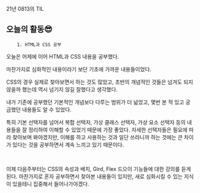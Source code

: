 21년 0813의 TIL

## 오늘의 활동😎

        1. HTML과 CSS 공부

오늘은 어제에 이어 HTML과 CSS 내용을 공부했다.

마찬가지로 심화적인 내용이라기 보단 기초에 가까운 내용들이었다.

CSS의 경우 실제로 찾아보면서 하는 것도 많았고, 초반의 개념적인 것들은 넘겨도 되지 않을까 했는데 역시 넘기지 않길 잘했다고 생각했다.

내가 기존에 공부했던 기본적인 개념보다 다루는 범위가 더 넒었고, 몇번 본 적 있고 궁금했던 내용들도 알 수 있었다. 

특히 기본 선택자를 넘어서 복합 선택자, 가상 클래스 선택자, 가상  요소 선택자 등의 내용들을 잘 정리하여 이해할 수 있었기 때문에 가장 좋았다. 자세한 선택자들은 필요에 따라 찾아보며 봐야겠지만, 이해를 하고 사용하는 것과 일단 쓰라니까 하는 것에는 큰 차이가 있다는 것을 공부하면서 계속 느끼고 있기 때문이다.

<br>

이제 다음주부터는 CSS의 속성과 배치, Gird, Flex 드으이 기능들에 대한 강의를 듣게 된다. 마찬가지로 혼자 공부하면서 찾아본 내용들이 있지만, 새로 심화시킬 수 있는 지식이 있을테니 집중해서 들어나가야겠다.
